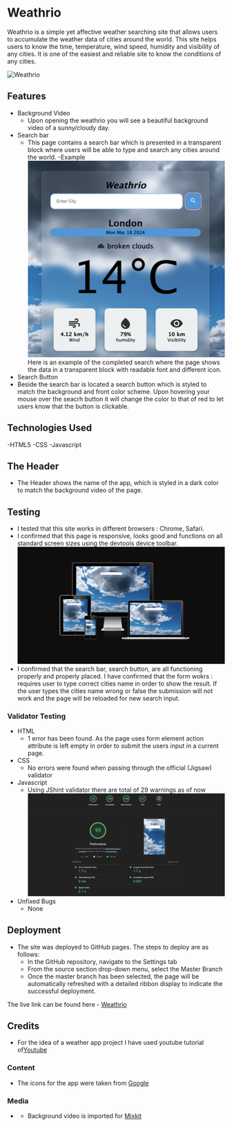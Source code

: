 # Weathrio
Weathrio is a simple yet affective weather searching site that allows users to accumulate the weather data of cities around  the world.
This site helps users to know the time, temperature, wind speed, humidity and visibility of any cities. It is one of the easiest and reliable site to know the conditions of any cities.

![Weathrio](assets/images/weathrio.png)

## Features 
- Background Video
  - Upon opening the weathrio you will see a beautiful background video of a sunny/cloudy day.
- Search bar
  - This page contains a search bar which is presented in a transparent block where users  will be able to type and search any cities around the world.
   -Example
   ![London](assets/images/london.png)
   Here is an example of the completed search where the page shows the data in a transparent block with readable font and different icon.
- Search Button
 - Beside the search bar is located a search button which is styled to match the background and front color scheme.
   Upon hovering your mouse over the seacrh button it will change the color to that of red to let users know that the button is clickable.

## Technologies Used
 -HTML5
 -CSS
 -Javascript

## The Header

  - The Header shows the name of the app, which is styled in a dark color to match the background video of the page.
  

## Testing 

- I tested that this site works in different browsers : Chrome, Safari.
- I confirmed that this page is responsive, looks good and functions on all standard screen sizes using the devtools device toolbar.
 ![Am I resposive](assets/images/resposiveimg.png)
- I confirmed that the search bar, search button, are all functioning properly and properly placed.
I have confirmed that the form wokrs : requires user to type correct cities name in order to show the result. If the user types the cities name wrong or false the submission will not work and the page will be reloaded for new search input. 
### Validator Testing 

- HTML
  - 1 error has been found. As the page uses form element action attribute is left empty in order to submit the users input in a current page.
- CSS
  - No errors were found when passing through the official (Jigsaw) validator
- Javascript
  - Using JShint validator there are total of 29 warnings as of now 
![Accesibiliy](assets/images/lightimg.png)
- Unfixed Bugs
  - None


## Deployment
- The site was deployed to GitHub pages. The steps to deploy are as follows: 
  - In the GitHub repository, navigate to the Settings tab 
  - From the source section drop-down menu, select the Master Branch
  - Once the master branch has been selected, the page will be automatically refreshed with a detailed ribbon display to indicate the successful deployment. 

The live link can be found here - [Weathrio](https://grgmausham.github.io/Weather-App/)


## Credits 
 - For the idea of a weather app project I have used youtube tutorial of[Youtube](https://www.youtube.com/@codewithgulzar)
 

### Content 
- The icons for the app were taken from [Google](https://fonts.google.com/icons)

### Media

- - Background video is imported for [Mixkit](https://mixkit.co/)
